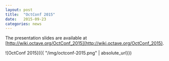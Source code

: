 ```yaml
---
layout: post
title:  "OctConf 2015"
date:   2015-09-23
categories: news
---
```


The presentation slides are available at
[http://wiki.octave.org/OctConf_2015](http://wiki.octave.org/OctConf_2015).

![OctConf 2015]({{ "/img/octconf-2015.png" | absolute_url}})
